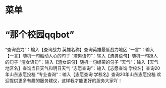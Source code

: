 菜单
====
# “那个校园qqbot”
“查询战力”：输入【查询战力 英雄名称】查询英雄最低战力地区
“一言“：输入【一言】随机一句触动人心的句子
“渣男语句“：输入【渣男语句】随机一句撩人的句子
“渣女语句“：输入【渣女语句】随机一句绿茶的句子
“天气“：输入【天气 地区名】查询当日天气和明日天气
“志愿查询“：输入【志愿查询 学校名】查询20年山东志愿投档
“专业查询“：输入【志愿查询 学校名】查询20年山东志愿投档
欢迎提供更多有趣的服务建议，这样我才能更好的服务大家吖！
